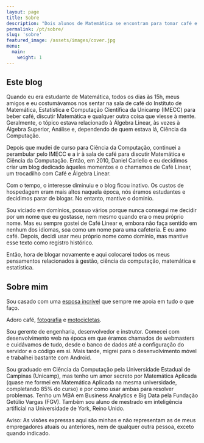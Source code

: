 ```yaml
---
layout: page
title: Sobre
description: "Dois alunos de Matemática se encontram para tomar café e têm ideias estranhas"
permalink: /pt/sobre/
slug: 'sobre'
featured_image: /assets/images/cover.jpg
menu:
  main:
    weight: 1
---
```


## Este blog

Quando eu era estudante de Matemática, todos os dias às 15h, meus amigos e eu
costumávamos nos sentar na sala de café do Instituto de Matemática, Estatística
e Computação Científica da Unicamp (IMECC) para beber café, discutir Matemática
e qualquer outra coisa que viesse à mente. Geralmente, o tópico estava
relacionado à Álgebra Linear, às vezes à Álgebra Superior, Análise e,
dependendo de quem estava lá, Ciência da Computação.

Depois que mudei de curso para Ciência da Computação, continuei a perambular
pelo IMECC e a ir à sala de café para discutir Matemática e Ciência da
Computação. Então, em 2010, Daniel Cariello e eu decidimos criar um blog
dedicado àqueles momentos e o chamamos de Café Linear, um trocadilho com Café
e Álgebra Linear.

Com o tempo, o interesse diminuiu e o blog ficou inativo. Os custos de
hospedagem eram mais altos naquela época, nós éramos estudantes e decidimos
parar de blogar. No entanto, mantive o domínio.

Sou viciado em domínios, possuo vários porque nunca consegui me decidir por um
nome que eu gostasse, nem mesmo quando era o meu próprio nome. Mas eu sempre
gostei de Café Linear e, embora não faça sentido em nenhum dos idiomas, soa
como um nome para uma cafeteria. E eu amo café. Depois, decidi usar meu próprio
nome como domínio, mas mantive esse texto como registro histórico.

Então, hora de blogar novamente e aqui colocarei todos os meus pensamentos
relacionados à gestão, ciência da computação, matemática e estatística.

## Sobre mim

Sou casado com uma [esposa incrível](https://twitter.com/letochie) que sempre
me apoia em tudo o que faço.

Adoro café, [fotografia](https://www.flickr.com/photos/douglasdrumz) e
[motocicletas](https://www.instagram.com/dkmichi).

Sou gerente de engenharia, desenvolvedor e instrutor.  Comecei com
desenvolvimento web na época em que éramos chamados de webmasters e cuidávamos
de tudo, desde o banco de dados até a configuração do servidor e o código em
si. Mais tarde, migrei para o desenvolvimento móvel e trabalhei bastante com
Android.

Sou graduado em Ciência da Computação pela Universidade Estadual de Campinas
(Unicamp), mas tenho um amor secreto por Matemática Aplicada (quase me formei
em Matemática Aplicada na mesma universidade, completando 85% do curso) e por
como usar ambas para resolver problemas. Tenho um MBA em Business Analytics
e Big Data pela Fundação Getúlio Vargas (FGV). Também sou aluno de mestrado em
inteligência artificial na Universidade de York, Reino Unido.

Aviso: As visões expressas aqui são minhas e não representam as de meus
empregadores atuais ou anteriores, nem de qualquer outra pessoa, exceto quando
indicado.

